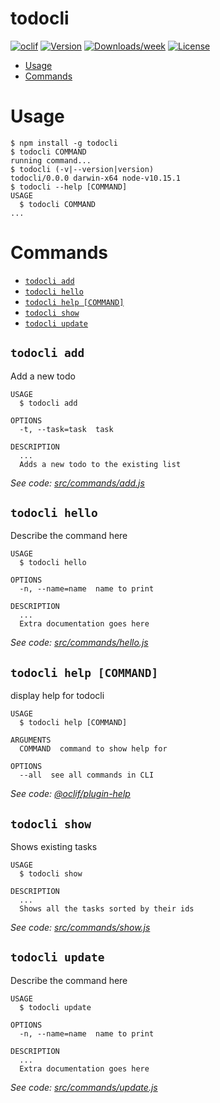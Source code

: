 todocli
=======



[![oclif](https://img.shields.io/badge/cli-oclif-brightgreen.svg)](https://oclif.io)
[![Version](https://img.shields.io/npm/v/todocli.svg)](https://npmjs.org/package/ming-todocli)
[![Downloads/week](https://img.shields.io/npm/dw/todocli.svg)](https://npmjs.org/package/ming-todocli)
[![License](https://img.shields.io/npm/l/todocli.svg)](https://github.com/mingderwang/ming-todocli/blob/master/package.json)

<!-- toc -->
* [Usage](#usage)
* [Commands](#commands)
<!-- tocstop -->
# Usage
<!-- usage -->
```sh-session
$ npm install -g todocli
$ todocli COMMAND
running command...
$ todocli (-v|--version|version)
todocli/0.0.0 darwin-x64 node-v10.15.1
$ todocli --help [COMMAND]
USAGE
  $ todocli COMMAND
...
```
<!-- usagestop -->
# Commands
<!-- commands -->
* [`todocli add`](#todocli-add)
* [`todocli hello`](#todocli-hello)
* [`todocli help [COMMAND]`](#todocli-help-command)
* [`todocli show`](#todocli-show)
* [`todocli update`](#todocli-update)

## `todocli add`

Add a new todo

```
USAGE
  $ todocli add

OPTIONS
  -t, --task=task  task

DESCRIPTION
  ...
  Adds a new todo to the existing list
```

_See code: [src/commands/add.js](https://github.com/mingderwang/todocli/blob/v0.0.0/src/commands/add.js)_

## `todocli hello`

Describe the command here

```
USAGE
  $ todocli hello

OPTIONS
  -n, --name=name  name to print

DESCRIPTION
  ...
  Extra documentation goes here
```

_See code: [src/commands/hello.js](https://github.com/mingderwang/todocli/blob/v0.0.0/src/commands/hello.js)_

## `todocli help [COMMAND]`

display help for todocli

```
USAGE
  $ todocli help [COMMAND]

ARGUMENTS
  COMMAND  command to show help for

OPTIONS
  --all  see all commands in CLI
```

_See code: [@oclif/plugin-help](https://github.com/oclif/plugin-help/blob/v2.1.6/src/commands/help.ts)_

## `todocli show`

Shows existing tasks

```
USAGE
  $ todocli show

DESCRIPTION
  ...
  Shows all the tasks sorted by their ids
```

_See code: [src/commands/show.js](https://github.com/mingderwang/todocli/blob/v0.0.0/src/commands/show.js)_

## `todocli update`

Describe the command here

```
USAGE
  $ todocli update

OPTIONS
  -n, --name=name  name to print

DESCRIPTION
  ...
  Extra documentation goes here
```

_See code: [src/commands/update.js](https://github.com/mingderwang/todocli/blob/v0.0.0/src/commands/update.js)_
<!-- commandsstop -->
